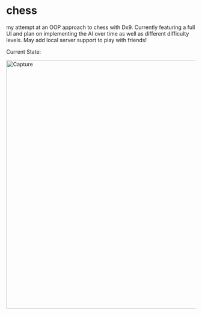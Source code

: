# chess
my attempt at an OOP approach to chess with Dx9. Currently featuring a full UI and plan on implementing the AI over time as well as different difficulty levels. May add local server support to play with friends!

Current State:



<img width="659" alt="Capture" src="https://user-images.githubusercontent.com/45408021/154308257-2baecc8e-b724-4ea6-b583-f84a873c842b.PNG">
